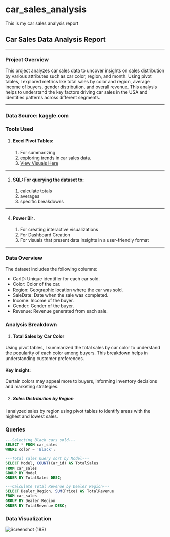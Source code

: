 # car_sales_analysis
This is my car sales analysis report

## Car Sales Data Analysis Report
---
### Project Overview

This project analyzes car sales data to uncover insights on sales distribution by various attributes such as car color, region, and month. Using pivot tables, I explored metrics like total sales by color and region, average income of buyers, gender distribution, and overall revenue. This analysis helps to understand the key factors driving car sales in the USA and identifies patterns across different segments.

---

### Data Source: kaggle.com 

### Tools Used
1.	#### Excel Pivot Tables:  
     1. For summarizing
     2. exploring trends in car sales data.
     3. [View Visuals Here](https://ibb.co/HN9GT9X)
---      
2.	#### SQL: For querying the dataset to:
      1. calculate totals
      2. averages
      3. specific breakdowns
  ---       
4.	#### Power BI: .
       1. For creating interactive visualizations
       2. For Dashboard Creation
       3. For visuals that present data insights in a user-friendly format
  ----
  
### Data Overview
The dataset includes the following columns:

-	CarID: Unique identifier for each car sold.
-	Color: Color of the car.
-	Region: Geographic location where the car was sold.
-	SaleDate: Date when the sale was completed.
-	Income: Income of the buyer.
-	Gender: Gender of the buyer.
-	Revenue: Revenue generated from each sale.

### Analysis Breakdown

1. #### Total Sales by Car Color
Using pivot tables, I summarized the total sales by car color to understand the popularity of each color among buyers. This breakdown helps in understanding customer preferences.

#### Key Insight:
Certain colors may appeal more to buyers, informing inventory decisions and marketing strategies.

2. ##### Sales Distribution by Region
I analyzed sales by region using pivot tables to identify areas with the highest and lowest sales.

### Queries
```sql
---Selecting Black cars sold---
SELECT * FROM car_sales
WHERE color = 'Black';
```

```sql
---Total sales Query sort by Model---
SELECT Model, COUNT(Car_id) AS TotalSales
FROM car_sales
GROUP BY Model
ORDER BY TotalSales DESC;
```

```sql
---Calculate Total Revenue by Dealer Region---
SELECT Dealer_Region, SUM(Price) AS TotalRevenue
FROM car_sales
GROUP BY Dealer_Region
ORDER BY TotalRevenue DESC;
```

### Data Visualization

![Screenshot (188)](https://github.com/user-attachments/assets/cc96052d-ab88-4646-9c0a-7697f0a6c1d5)


